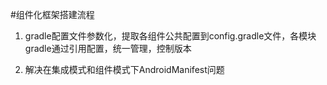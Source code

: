 #组件化框架搭建流程
1. gradle配置文件参数化，提取各组件公共配置到config.gradle文件，各模块gradle通过引用配置，统一管理，控制版本

2. 解决在集成模式和组件模式下AndroidManifest问题
  

   
